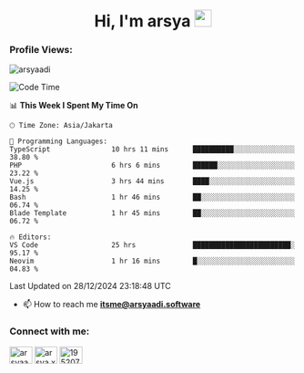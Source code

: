 <h1 align="center">Hi, I'm arsya 
  <img src="https://media.giphy.com/media/hvRJCLFzcasrR4ia7z/giphy.gif" width="30px"/>
</h1>

<p align="left"> <h3>Profile Views:</h3> <img src="https://komarev.com/ghpvc/?username=arsyaadi&label=Profile%20views&color=0e75b6&style=flat" alt="arsyaadi" /> </p>

<!--START_SECTION:waka-->
![Code Time](http://img.shields.io/badge/Code%20Time-3%2C548%20hrs%2047%20mins-blue)

📊 **This Week I Spent My Time On** 

```text
🕑︎ Time Zone: Asia/Jakarta

💬 Programming Languages: 
TypeScript               10 hrs 11 mins      ██████████░░░░░░░░░░░░░░░   38.80 % 
PHP                      6 hrs 6 mins        ██████░░░░░░░░░░░░░░░░░░░   23.22 % 
Vue.js                   3 hrs 44 mins       ████░░░░░░░░░░░░░░░░░░░░░   14.25 % 
Bash                     1 hr 46 mins        ██░░░░░░░░░░░░░░░░░░░░░░░   06.74 % 
Blade Template           1 hr 45 mins        ██░░░░░░░░░░░░░░░░░░░░░░░   06.72 % 

🔥 Editors: 
VS Code                  25 hrs              ████████████████████████░   95.17 % 
Neovim                   1 hr 16 mins        █░░░░░░░░░░░░░░░░░░░░░░░░   04.83 % 
```


 Last Updated on 28/12/2024 23:18:48 UTC
<!--END_SECTION:waka-->

- 📫 How to reach me **itsme@arsyaadi.software**


<h3 align="left">Connect with me:</h3>
<p align="left">
<a href="https://linkedin.com/in/arsyaadi" target="blank"><img align="center" src="https://raw.githubusercontent.com/rahuldkjain/github-profile-readme-generator/master/src/images/icons/Social/linked-in-alt.svg" alt="arsyaadi" height="30" width="40" /></a>
<a href="https://fb.com/arsya.xkz" target="blank"><img align="center" src="https://raw.githubusercontent.com/rahuldkjain/github-profile-readme-generator/master/src/images/icons/Social/facebook.svg" alt="arsya.xkz" height="30" width="40" /></a>
<a href="https://stackoverflow.com/users/19520749" target="blank"><img align="center" src="https://raw.githubusercontent.com/rahuldkjain/github-profile-readme-generator/master/src/images/icons/Social/stack-overflow.svg" alt="19520749" height="30" width="40" /></a>
</p>
